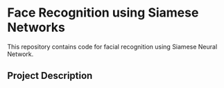 # Face Recognition using Siamese Networks

This repository contains code for facial recognition using Siamese Neural Network. 

## Project Description

